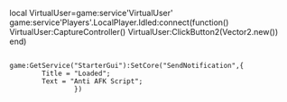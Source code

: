 local VirtualUser=game:service'VirtualUser'
game:service'Players'.LocalPlayer.Idled:connect(function()
VirtualUser:CaptureController()
VirtualUser:ClickButton2(Vector2.new())
end)
		
					        game:GetService("StarterGui"):SetCore("SendNotification",{
            Title = "Loaded";
            Text = "Anti AFK Script";
			        })

